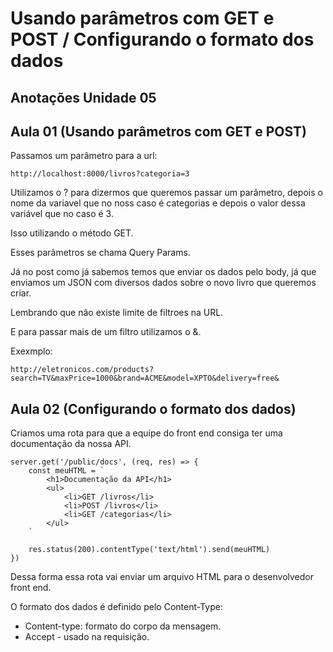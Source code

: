 # Usando parâmetros com GET e POST / Configurando o formato dos dados

## Anotações Unidade 05

## Aula 01 (Usando parâmetros com GET e POST)

Passamos um parâmetro para a url:

    http://localhost:8000/livros?categoria=3

Utilizamos o ? para dizermos que queremos passar um parâmetro, depois o nome da variavel que no noss caso é categorias e depois o valor dessa variável que no caso é 3.

Isso utilizando o método GET.

Esses parâmetros se chama Query Params.

Já no post como já sabemos temos que enviar os dados pelo body, já que enviamos um JSON com diversos dados sobre o novo livro que queremos criar.

Lembrando que não existe limite de filtroes na URL.

E para passar mais de um filtro utilizamos o &.

Exexmplo:

    http://eletronicos.com/products?search=TV&maxPrice=1000&brand=ACME&model=XPTO&delivery=free&

## Aula 02 (Configurando o formato dos dados)

Criamos uma rota para que a equipe do front end consiga ter uma documentação da nossa API.

    server.get('/public/docs', (req, res) => {
        const meuHTML = `
            <h1>Documentação da API</h1>
            <ul>
                <li>GET /livros</li>
                <li>POST /livros</li>
                <li>GET /categorias</li>
            </ul>
        `

        res.status(200).contentType('text/html').send(meuHTML)
    })

Dessa forma essa rota vai enviar um arquivo HTML para o desenvolvedor front end.

O formato dos dados é definido pelo Content-Type:

- Content-type: formato do corpo da mensagem.
- Accept - usado na requisição.


